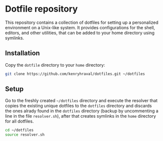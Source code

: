 Dotfile repository
==================

This repository contains a collection of dotfiles for setting up a personalized environment on a Unix-like system. It provides configurations for the shell, editors, and other utilities, that can be added to your home directory using symlinks.

## Installation
	
Copy the `dotfile` directory to your `home` directory:

```bash
git clone https://github.com/kenryhraval/dotfiles.git ~/dotfiles
```

## Setup

Go to the freshly created `~/dotfiles` directory and execute the resolver that copies the existing unique dotfiles to the `dotfiles` directory and discards the ones alrady found in the `dotfiles` directory (backup by uncommenting a line in the file `resolver.sh`), after that creates symlinks in the `home` directory for all dotfiles. 

```bash
cd ~/dotfiles
source resolver.sh
```
